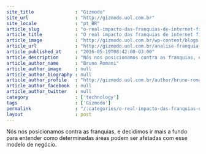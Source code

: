 ```yaml
---
site_title               : "Gizmodo"
site_url                 : "http://gizmodo.uol.com.br"
site_locale              : "pt_BR"
article_slug             : "o-real-impacto-das-franquias-de-internet-fixa-em-jogos-online-e-realidade-virtual"
article_title            : "O real impacto das franquias de internet fixa em jogos online e realidade virtual"
article_image            : "http://gizmodo.uol.com.br/wp-content/blogs.dir/8/files/2016/05/realidade-virtual-de-lado.jpg"
article_url              : "http://gizmodo.uol.com.br/analise-franquia-vr-games/"
article_published_at     : "2016-05-19T08:42:00-03:00"
article_description      : "Nós nos posicionamos contra as franquias, e decidimos ir mais a fundo para entender como determinadas áreas podem ser afetadas com esse modelo de negócio."
article_author_name      : "Bruno Romani"
article_author_image     : null
article_author_biography : null
article_author_profile   : "http://gizmodo.uol.com.br/author/bruno-romani/"
article_author_facebook  : null
article_author_twitter   : null
category                 : ['technology']
tags                     : ['Gizmodo']
permalink                : "/:categories/o-real-impacto-das-franquias-de-internet-fixa-em-jogos-online-e-realidade-virtual/"
layout                   : post
---
```


Nós nos posicionamos contra as franquias, e decidimos ir mais a fundo para entender como determinadas áreas podem ser afetadas com esse modelo de negócio.
